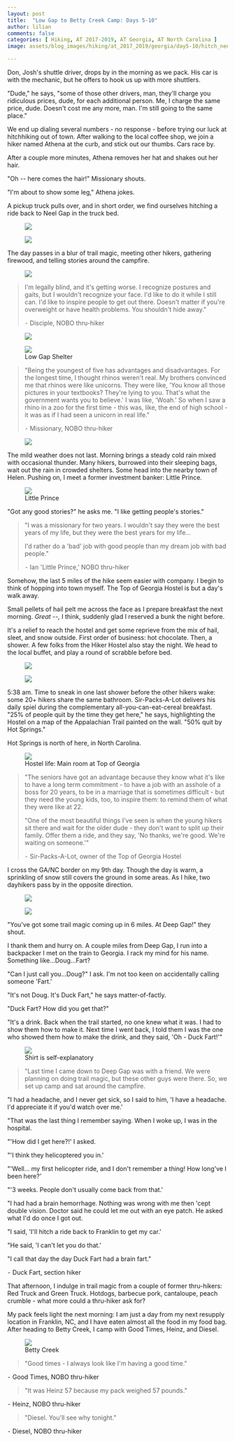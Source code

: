 ```yaml
---
layout: post
title:  "Low Gap to Betty Creek Camp: Days 5-10"
author: lilian
comments: false
categories: [ Hiking, AT 2017-2019, AT Georgia, AT North Carolina ]
image: assets/blog_images/hiking/at_2017_2019/georgia/day5-10/hitch_neel_gap.JPG

---
```


Don, Josh's shuttle driver, drops by in the morning as we pack. His car is with the mechanic, but he offers to hook us up with more shuttlers. 

"Dude," he says, "some of those other drivers, man, they'll charge you ridiculous prices, dude, for each additional person. Me, I charge the same price, dude. Doesn't cost me any more, man. I'm still going to the same place."

We end up dialing several numbers - no response - before trying our luck at hitchhiking out of town. After walking to the local coffee shop, we join a hiker named Athena at the curb, and stick out our thumbs. Cars race by.

After a couple more minutes, Athena removes her hat and shakes out her hair.

"Oh -- here comes the hair!" Missionary shouts.

"I'm about to show some leg," Athena jokes. 

A pickup truck pulls over, and in short order, we find ourselves hitching a ride back to Neel Gap in the truck bed.

<figure>
    <img src="{{site.baseurl}}/assets/blog_images/hiking/at_2017_2019/georgia/day5-10/hitch_truck.JPEG"/>
</figure>

<figure>
    <img src="{{site.baseurl}}/assets/blog_images/hiking/at_2017_2019/georgia/day5-10/back_at_neel_gap.JPG"/>
</figure>

The day passes in a blur of trail magic, meeting other hikers, gathering firewood, and telling stories around the campfire. 

<figure>
    <img src="{{site.baseurl}}/assets/blog_images/hiking/at_2017_2019/georgia/day5-10/halo_disciple.JPG"/>
</figure>

>I'm legally blind, and it's getting worse. I recognize postures and gaits, but I wouldn't recognize your face. I'd like to do it while I still can. I'd like to inspire people to get out there. Doesn't matter if you're overweight or have health problems. You shouldn't hide away."
>
>⁃    Disciple, NOBO thru-hiker

<figure>
    <img src="{{site.baseurl}}/assets/blog_images/hiking/at_2017_2019/georgia/day5-10/sunkist.JPG"/>
</figure>

<figure>
    <img src="{{site.baseurl}}/assets/blog_images/hiking/at_2017_2019/georgia/day5-10/shelter.JPG"/>
    <figcaption>Low Gap Shelter </figcaption>
</figure>

>"Being the youngest of five has advantages and disadvantages. For the longest time, I thought rhinos weren't real. My brothers convinced me that rhinos were like unicorns. They were like, 'You know all those pictures in your textbooks? They're lying to you. That's what the government wants you to believe.' I was like, 'Woah.' So when I saw a rhino in a zoo for the first time - this was, like, the end of high school - it was as if I had seen a unicorn in real life."
>
>⁃    Missionary, NOBO thru-hiker

<figure>
    <img src="{{site.baseurl}}/assets/blog_images/hiking/at_2017_2019/georgia/day5-10/shelter_in_rain.JPEG"/>
</figure>

The mild weather does not last. Morning brings a steady cold rain mixed with occasional thunder. Many hikers, burrowed into their sleeping bags, wait out the rain in crowded shelters. Some head into the nearby town of Helen. Pushing on, I meet a former investment banker: Little Prince. 

<figure>
    <img src="{{site.baseurl}}/assets/blog_images/hiking/at_2017_2019/georgia/day5-10/dinner_rain.JPG"/>
    <figcaption>Little Prince</figcaption>
</figure>

"Got any good stories?" he asks me. "I like getting people's stories."

>"I was a missionary for two years. I wouldn't say they were the best years of my life, but they were the best years for my life...
>
>I'd rather do a 'bad' job with good people than my dream job with bad people."
>
>⁃    Ian 'Little Prince,' NOBO thru-hiker

Somehow, the last 5 miles of the hike seem easier with company. I begin to think of hopping into town myself. The Top of Georgia Hostel is but a day's walk away.

Small pellets of hail pelt me across the face as I prepare breakfast the next morning. *Great --,* I think, suddenly glad I reserved a bunk the night before.

It's a relief to reach the hostel and get some reprieve from the mix of hail, sleet, and snow outside. First order of business: hot chocolate. Then, a shower. A few folks from the Hiker Hostel also stay the night. We head to the local buffet, and play a round of scrabble before bed.

<figure>
    <img src="{{site.baseurl}}/assets/blog_images/hiking/at_2017_2019/georgia/day5-10/top_of_georgia_hostel.JPG"/>
</figure>

<figure>
    <img src="{{site.baseurl}}/assets/blog_images/hiking/at_2017_2019/georgia/day5-10/top_of_georgia_bunks.JPG"/>
</figure>

5:38 am. Time to sneak in one last shower before the other hikers wake: some 20+ hikers share the same bathroom. Sir-Packs-A-Lot delivers his daily spiel during the complementary all-you-can-eat-cereal breakfast. "25% of people quit by the time they get here," he says, highlighting the Hostel on a map of the Appalachian Trail painted on the wall. "50% quit by Hot Springs." 

Hot Springs is north of here, in North Carolina.

<figure>
    <img src="{{site.baseurl}}/assets/blog_images/hiking/at_2017_2019/georgia/day5-10/top_of_georgia_main_room.JPG"/>
    <figcaption>Hostel life: Main room at Top of Georgia</figcaption> 
</figure>

>"The seniors have got an advantage because they know what it's like to have a long term commitment - to have a job with an asshole of a boss for 20 years, to be in a marriage that is sometimes difficult - but they need the young kids, too, to inspire them: to remind them of what they were like at 22.
>
>"One of the most beautiful things I've seen is when the young hikers sit there and wait for the older dude - they don't want to split up their family. Offer them a ride, and they say, 'No thanks, we're good. We're waiting on someone.'"
>
>⁃    Sir-Packs-A-Lot, owner of the Top of Georgia Hostel

I cross the GA/NC border on my 9th day. Though the day is warm, a sprinkling of snow still covers the ground in some areas. As I hike, two dayhikers pass by in the opposite direction.

<figure>
    <img src="{{site.baseurl}}/assets/blog_images/hiking/at_2017_2019/north_carolina_tennessee/day11-12/into_nc.JPG"/>
</figure>

<figure>
    <img src="{{site.baseurl}}/assets/blog_images/hiking/at_2017_2019/north_carolina_tennessee/day11-12/snow_dust.JPG"/>
</figure>

"You've got some trail magic coming up in 6 miles. At Deep Gap!" they shout.

I thank them and hurry on. A couple miles from Deep Gap, I run into a backpacker I met on the train to Georgia. I rack my mind for his name. Something like...Doug...Fart?

"Can I just call you...Doug?" I ask. I'm not too keen on accidentally calling someone 'Fart.'

"It's not Doug. It's Duck Fart," he says matter-of-factly.

"Duck Fart? How did you get that?"

"It's a drink. Back when the trail started, no one knew what it was. I had to show them how to make it. Next time I went back, I told them I was the one who showed them how to make the drink, and they said, 'Oh - Duck Fart!'"

<figure>
    <img src="{{site.baseurl}}/assets/blog_images/hiking/at_2017_2019/north_carolina_tennessee/day11-12/duck_fart.JPG"/>
    <figcaption>Shirt is self-explanatory</figcaption>
</figure>

>"Last time I came down to Deep Gap was with a friend. We were planning on doing trail magic, but these other guys were there. So, we set up camp and sat around the campfire. 
>
"I had a headache, and I never get sick, so I said to him, 'I have a headache. I'd appreciate it if you'd watch over me.'
>
"That was the last thing I remember saying. When I woke up, I was in the hospital.
>
"'How did I get here?!' I asked.
>
"'I think they helicoptered you in.'
>
"'Well... my first helicopter ride, and I don't remember a thing! How long've I been here?'
>
"'3 weeks. People don't usually come back from that.'
>
"I had had a brain hemorrhage. Nothing was wrong with me then 'cept double vision. Doctor said he could let me out with an eye patch. He asked what I'd do once I got out.
>
"I said, 'I'll hitch a ride back to Franklin to get my car.'
>
"He said, 'I can't let you do that.'
>
"I call that day the day Duck Fart had a brain fart."
>
⁃    Duck Fart, section hiker

That afternoon, I indulge in trail magic from a couple of former thru-hikers: Red Truck and Green Truck. Hotdogs, barbecue pork, cantaloupe, peach crumble - what more could a thru-hiker ask for?

My pack feels light the next morning: I am just a day from my next resupply location in Franklin, NC, and I have eaten almost all the food in my food bag. After heading to Betty Creek, I camp with Good Times, Heinz, and Diesel.

<figure>
    <img src="{{site.baseurl}}/assets/blog_images/hiking/at_2017_2019/north_carolina_tennessee/day11-12/betty_creek.JPG"/>
    <figcaption>Betty Creek</figcaption>
</figure>


>"Good times - I always look like I'm having a good time."
>
⁃    Good Times, NOBO thru-hiker

>"It was Heinz 57 because my pack weighed 57 pounds."
>
⁃    Heinz, NOBO thru-hiker

>"Diesel. You'll see why tonight."
>
⁃    Diesel, NOBO thru-hiker
